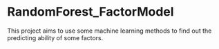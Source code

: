 # RandomForest_FactorModel
This project aims to use some machine learning methods to find out the predicting ability of some factors.
